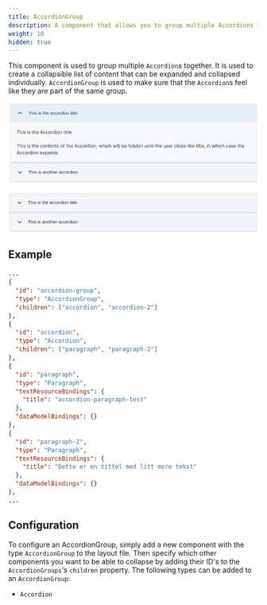 ```yaml
---
title: AccordionGroup
description: A component that allows you to group multiple Accordions together
weight: 10
hidden: true
---
```


This component is used to group multiple `Accordion`s together. 
It is used to create a collapsible list of content that can be expanded and collapsed individually.
`AccordionGroup` is used to make sure that the `Accordion`s feel like they are part of the same group.

![AccordionGroup](accordion-group-open.png "An accordion group where one of the accordions are open")

![AccordionGroup](accordion-group-closed.png "The same accordion group where all accordions are closed")

## Example

```json
...
{
  "id": "accordion-group",
  "type": "AccordionGroup",
  "children": ["accordion", "accordion-2"]
},
{
  "id": "accordion",
  "type": "Accordion",
  "children": ["paragraph", "paragraph-2"]
},
{
  "id": "paragraph",
  "type": "Paragraph",
  "textResourceBindings": {
    "title": "accordion-paragraph-test"
  },
  "dataModelBindings": {}
},
{
  "id": "paragraph-2",
  "type": "Paragraph",
  "textResourceBindings": {
    "title": "Dette er en tittel med litt mere tekst"
  },
  "dataModelBindings": {}
},
...
```

## Configuration

To configure an AccordionGroup, simply add a new component with the type `AccordionGroup` to the layout file.
Then specify which other components you want to be able to collapse by adding their ID's to the `AccordionGroups`'s `children` property.
The following types can be added to an `AccordionGroup`: 
- `Accordion`
